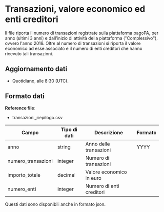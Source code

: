 # Transazioni, valore economico ed enti creditori 

Il file riporta il numero di transazioni registrate sulla piattaforma pagoPA, per anno (ultimi 3 anni) e dall'inizio di attività della piattaforma ("Complessivo"), ovvero l'anno 2016. Oltre al numero di transazioni si riporta il valore economico ad esse associato e il numero di enti creditori che hanno ricevuto tali transazioni. 

## Aggiornamento dati

- Quotidiano, alle 8:30 (UTC).

## Formato dati

**Reference file:**

- transazioni_riepilogo.csv<br>

| Campo               | Tipo di dati  | Descrizione               | Formato |
| ------------------- | ------------  | ------------------------  | ------- |
| anno                | string        | Anno delle transazioni    | YYYY    |
| numero_transazioni  | integer       | Numero di transazioni     |         |
| importo_totale      | decimal       | Valore economico in euro  |         |
| numero_enti         | integer       | Numero di enti creditori  |         |

Questi dati sono disponibili anche in formato json.